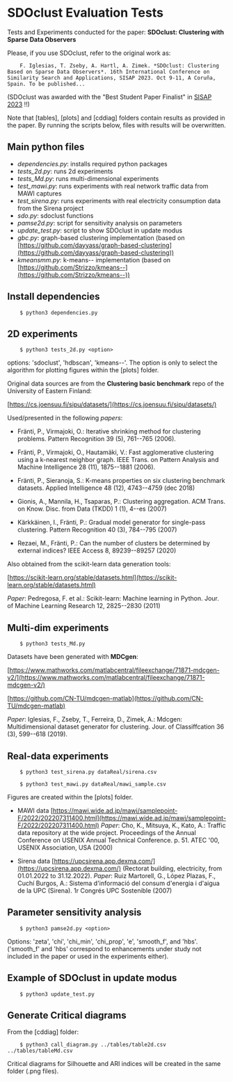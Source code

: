 
# SDOclust Evaluation Tests

Tests and Experiments conducted for the paper:
**SDOclust: Clustering with Sparse Data Observers**

Please, if you use SDOclust, refer to the original work as:

        F. Iglesias, T. Zseby, A. Hartl, A. Zimek. *SDOclust: Clustering Based on Sparse Data Observers*. 16th International Conference on Similarity Search and Applications, SISAP 2023. Oct 9-11, A Coruña, Spain. To be published...

(SDOclust was awarded with the "Best Student Paper Finalist" in [SISAP 2023](https://www.sisap.org/2023/) !!)

Note that [tables], [plots] and [cddiag] folders contain results as provided in the paper. By running the scripts below, files with results will be overwritten.

## Main python files
- *dependencies.py*: installs required python packages
- *tests_2d.py*: runs 2d experiments
- *tests_Md.py*: runs multi-dimensional experiments
- *test_mawi.py*: runs experiments with real network traffic data from MAWI captures
- *test_sirena.py*: runs experiments with real electricity consumption data from the Sirena project
- *sdo.py*: sdoclust functions
- *pamse2d.py*: script for sensitivity analysis on parameters
- *update_test.py*: script to show SDOclust in update modus
- *gbc.py*: graph-based clustering implementation (based on [https://github.com/dayyass/graph-based-clustering](https://github.com/dayyass/graph-based-clustering))
- *kmeansmm.py*: k-means-- implementation (based on [https://github.com/Strizzo/kmeans--](https://github.com/Strizzo/kmeans--))

## Install dependencies

        $ python3 dependencies.py 

## 2D experiments

        $ python3 tests_2d.py <option>

options: 'sdoclust', 'hdbscan', 'kmeans--'. The option is only to select the algorithm for plotting figures within the [plots] folder.

Original data sources are from the **Clustering basic benchmark** repo of the University of Eastern Finland:

[https://cs.joensuu.fi/sipu/datasets/](https://cs.joensuu.fi/sipu/datasets/)

Used/presented in the following *papers*: 

- Fränti, P., Virmajoki, O.: Iterative shrinking method for clustering problems. Pattern Recognition 39 (5), 761--765 (2006).

- Fränti, P., Virmajoki, O., Hautamäki, V.: Fast agglomerative clustering using a k-nearest neighbor graph. IEEE Trans. on Pattern Analysis and Machine Intelligence
28 (11), 1875--1881 (2006).

- Fränti, P., Sieranoja, S.: K-means properties on six clustering benchmark datasets.  Applied Intelligence 48 (12), 4743--4759 (dec 2018)

- Gionis, A., Mannila, H., Tsaparas, P.: Clustering aggregation. ACM Trans. on Know. Disc. from Data (TKDD) 1 (1), 4--es (2007)

- Kärkkäinen, I., Fränti, P.: Gradual model generator for single-pass clustering. Pattern Recognition 40 (3), 784--795 (2007)

- Rezaei, M., Fränti, P.: Can the number of clusters be determined by external indices? IEEE Access 8, 89239--89257 (2020)

Also obtained from the scikit-learn data generation tools:

[https://scikit-learn.org/stable/datasets.html](https://scikit-learn.org/stable/datasets.html) 

*Paper*: Pedregosa, F. et al.: Scikit-learn: Machine learning in Python. Jour. of Machine Learning Research 12, 2825--2830 (2011)

## Multi-dim experiments

        $ python3 tests_Md.py 

Datasets have been generated with **MDCgen**:

[https://www.mathworks.com/matlabcentral/fileexchange/71871-mdcgen-v2/](https://www.mathworks.com/matlabcentral/fileexchange/71871-mdcgen-v2/)

[https://github.com/CN-TU/mdcgen-matlab](https://github.com/CN-TU/mdcgen-matlab)

*Paper*: Iglesias, F., Zseby, T., Ferreira, D., Zimek, A.: Mdcgen: Multidimensional dataset generator for clustering. Jour. of Classiffcation 36 (3), 599--618 (2019).

## Real-data experiments

        $ python3 test_sirena.py dataReal/sirena.csv  

        $ python3 test_mawi.py dataReal/mawi_sample.csv  

Figures are created within the [plots] folder.

- MAWI data [https://mawi.wide.ad.jp/mawi/samplepoint-F/2022/202207311400.html](https://mawi.wide.ad.jp/mawi/samplepoint-F/2022/202207311400.html)
*Paper*: Cho, K., Mitsuya, K., Kato, A.: Traffic data repository at the wide project. Proceedings of the Annual Conference on USENIX Annual Technical Conference. p. 51. ATEC '00, USENIX Association, USA (2000)

- Sirena data [https://upcsirena.app.dexma.com/](https://upcsirena.app.dexma.com/) (Rectorat building, electricity, from 01.01.2022 to 31.12.2022).
*Paper*: Ruiz Martorell, G., López Plazas, F., Cuchí Burgos, A.: Sistema d'informació del consum d'energia i d'aigua de la UPC (Sirena). 1r Congrés UPC Sostenible (2007)

## Parameter sensitivity analysis

        $ python3 pamse2d.py <option>

Options: 'zeta', 'chi', 'chi_min', 'chi_prop', 'e', 'smooth_f', and 'hbs'. ('smooth_f' and 'hbs' correspond to enhancements under study not included in the paper or used in the experiments either).

## Example of SDOclust in update modus

        $ python3 update_test.py

## Generate Critical diagrams

From the [cddiag] folder:

        $ python3 call_diagram.py ../tables/table2d.csv ../tables/tableMd.csv 

Critical diagrams for Silhouette and ARI indices will be created in the same folder (.png files).
